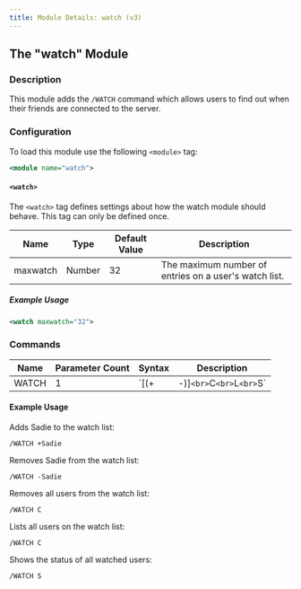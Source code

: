 ```yaml
---
title: Module Details: watch (v3)
---
```


## The "watch" Module

### Description

This module adds the `/WATCH` command which allows users to find out when their friends are connected to the server.

### Configuration

To load this module use the following `<module>` tag:

```xml
<module name="watch">
```

#### `<watch>`

The `<watch>` tag defines settings about how the watch module should behave. This tag can only be defined once.

Name     | Type   | Default Value | Description
-------- | ------ | ------------- | -----------
maxwatch | Number | 32            | The maximum number of entries on a user's watch list.

##### Example Usage

```xml
<watch maxwatch="32">
```

### Commands

Name  | Parameter Count | Syntax                               | Description
----- | --------------- | ------------------------------------ | -----------
WATCH | 1               | `[(+|-)<nick>]`<br>`C`<br>`L`<br>`S` | Manipulates the contents of the executing user's watch list.

#### Example Usage

Adds Sadie to the watch list:

```plaintext
/WATCH +Sadie
```

Removes Sadie from the watch list:

```plaintext
/WATCH -Sadie
```

Removes all users from the watch list:

```plaintext
/WATCH C
```

Lists all users on the watch list:

```plaintext
/WATCH C
```

Shows the status of all watched users:

```plaintext
/WATCH S
```